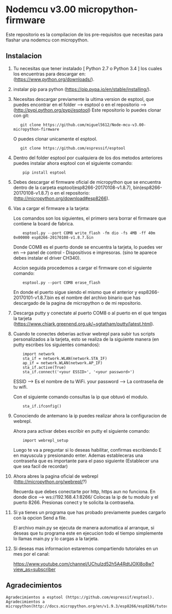 # Nodemcu v3.00 micropython-firmware

Este repositorio es la compilacion de los pre-requisitos que necesitas para flashar una nodemcu con micropython.

## Instalacion


1. Tu necesitas que tener instalado [ Python 2.7 o Python 3.4 ] los cuales los encuentras para descargar en: (https://www.python.org/downloads/).

2. instalar pip para python (https://pip.pypa.io/en/stable/installing/).

3. Necesitas descargar previamente la ultima version de esptool, que puedes encontrar en el folder --> esptool o en el repositorio --> (http://pypi.python.org/pypi/esptool) 
   Este repositorio lo puedes clonar con git:
	```
	   git clone https://github.com/miguel5612/Node-mcu-v3.00-micropython-firmware	
	``` 
	O puedes  clonar unicamente el esptool.
	```
	   git clone https://github.com/espressif/esptool	
	``` 
	
4. Dentro del folder esptool por cualquiera de los dos metodos anteriores puedes instalar ahora esptool con el siguiente comando:
	```
		pip install esptool
	```
5. Debes descargar el firmware oficial de micropython que se encuentra dentro de la carpeta esptool(esp8266-20170108-v1.8.7), bin(esp8266-20170108-v1.8.7) o en el repositorio: (http://micropython.org/download#esp8266).

6. Vas a cargar el firmware a la tarjeta:

	Los comandos son los siguientes, el primero sera borrar el firmware que contiene la board de fabrica.
	```
		esptool.py --port COM8 write_flash -fm dio -fs 4MB -ff 40m 0x00000 esp8266-20170108-v1.8.7.bin
	```
	Donde COM8 es el puerto donde se encuentra la tarjeta, lo puedes ver en --> panel de control - Dispositivos e impresoras.
	(sino te aparece debes instalar el driver CH340).

	Accion seguida procedemos a cargar el firmware con el siguiente comando:

	```
		esptool.py --port COM8 erase_flash
	```

	En donde el puerto sigue siendo el mismo que el anterior y esp8266-20170101-v1.8.7.bin es el nombre del archivo binario que has descargado de la pagina de micropython o de mi repositorio.

7. Descarga putty y conectate al puerto COM8 o al puerto en el que tengas la tarjeta (https://www.chiark.greenend.org.uk/~sgtatham/putty/latest.html).

8. Cuando te conectes deberias activar webrepl para subir tus scripts personalizados a la tarjeta, esto se realiza de la siguiente manera (en putty escribes los siguientes comandos):
	
	```
		import network
		sta_if = network.WLAN(network.STA_IF)
		ap_if = network.WLAN(network.AP_IF)
		sta_if.active(True)
		sta_if.connect('<your ESSID>', '<your password>')

	```
	ESSID --> Es el nombre de tu WiFi.
	your password --> La contraseña de tu wifi.

	Con el siguiente comando consultas la ip que obtuvó el modulo.

	```
		sta_if.ifconfig()
	```

9. Conociendo de antemano la ip puedes realizar ahora la configuracion de webrepl.
	
	Ahora para activar debes escribir en putty el siguiente comando: 

	```
		import webrepl_setup
	```

	Luego te va a preguntar si lo deseas habilitar, confirmas escribiendo E en mayuscula y presionando enter.
	Ademas estableceras una contraseña que es importante para el paso siguiente (Establecer una que sea facil de recordar)


10. Ahora abres la pagina oficial de webrepl (http://micropython.org/webrepl/?)

	Recuerda que debes conectarte por http, https aun no funciona.
	En donde dice --> ws://192.168.4.1:8266/
	Colocas la ip de tu modulo y el puerto 8266.
	Presionas conect y te solicita la contraseña.

11. Si ya tienes un programa que has probado previamente puedes cargarlo con la opcion Send a file.
	
	El archivo main.py se ejecuta de manera automatica al arranque, si deseas que tu programa este en ejecucion todo el tiempo
	simplemente lo llamas main.py y lo cargas a la tarjeta.

12. Si deseas mas informacion estaremos compartiendo tutoriales en un mes por el canal:

	https://www.youtube.com/channel/UChulzd52h5A4RdtJOXI8o8w?view_as=subscriber



## Agradecimientos

	Agradecimientos a esptool (https://github.com/espressif/esptool).
	Agradecimientos a micropython(http://docs.micropython.org/en/v1.9.3/esp8266/esp8266/tutorial/network_basics.html).
